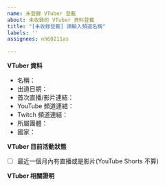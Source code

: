 ```yaml
---
name: 未登錄 VTuber 登載
about: 未收錄的 VTuber 資料登載
title: "[未收錄登載] 請輸入頻道名稱"
labels: ''
assignees: nh60211as

---
```


<!--
請注意：登載請求會公開顯示在 https://github.com/TaiwanVtuberData/TaiwanVTuberData.github.io/issues
-->

**VTuber 資料**
<!--
沒有或是不確定請留空
-->
 * 名稱：
 * 出道日期：
 * 首次直播/影片連結：
 * YouTube 頻道連結：
 * Twitch 頻道連結：
 * 所屬團體：
 * 國家：

**VTuber 目前活動狀態**
<!--
* 請在此對符合此 VTuber 目前活動狀態的項目打x，像這樣  - [x] 名稱
-->
 - [ ] 最近一個月內有直播或是影片(YouTube Shorts 不算)

**VTuber 相關證明**
<!--
* 任何自稱、使用 VTuber 標籤的影片、擷圖皆可，若無法確認是否為 VTuber 將參考此處確認
-->
